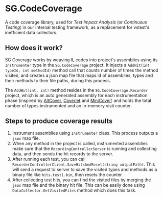 # SG.CodeCoverage
A code coverage library, used for *Test Impact Analysis* (or *Continuous Testing*) in our internal testing framework, as a replacement for vstest's inefficient data collectors.

## How does it work?

SG Coverage works by weaving IL codes into project's assemblies using its `Instrumenter` type in the `SG.CodeCoverage` project. It injects a `AddHit(int typeId, int methodId)` method call that counts number of times the method visited, and creates a json map file that maps id of assemblies, types and their methods to their file paths, during this process.

The `AddHit(int, int)` method resides in the `SG.CodeCoverage.Recorder` project, which is an auto generated assembly for each instrumentation phase (inspired by [AltCover](https://github.com/SteveGilham/altcover), [Coverlet](https://github.com/tonerdo/coverlet) and [MiniCover](https://github.com/lucaslorentz/minicover)) and holds the total number of types instrumented and an in-memory visit counter.

## Steps to produce coverage results

1. Instrument assemblies using `Instrumenter` class. This process outputs a `json` map file.
2. When any method in the project is called, instrumented assemblies make sure that the `RecordingControllerServer` is running and collecting data, and then sends the hit records to the server.
3. After running each test, you can call `RecorderControllerClient.SaveHitsAndReset(string outputPath)`. This will send a request to server to save the visited types and methods as a binary file like `hits.test1.bin`, then resets the counter.
4. After collecting test hits, you can find the visited files by merging the `json` map file and the binary hit file. This can be easily done using `DataCollector.GetVisitedFiles` method which does this task.
